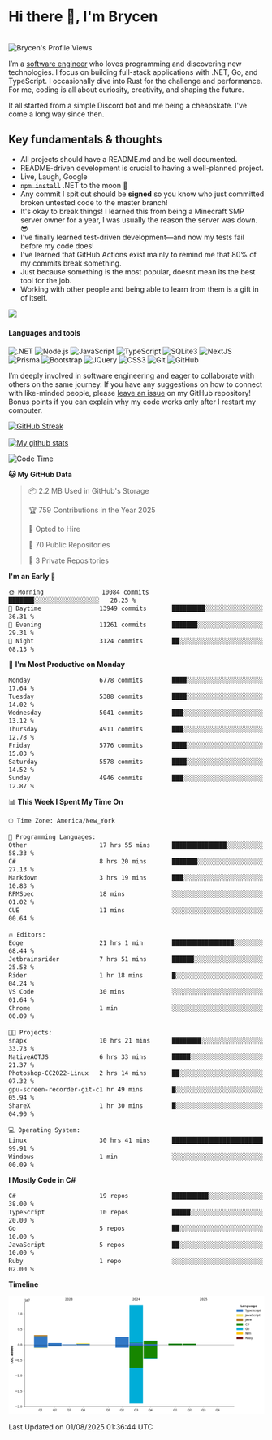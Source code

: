 # Hi there 👋, I'm Brycen

<br>
<img src="https://komarev.com/ghpvc/?username=BrycensRanch" alt="Brycen's Profile Views" />

I’m a [software engineer](https://en.wikipedia.org/wiki/Software_engineering) who loves programming and discovering new technologies. I focus on building full-stack applications with .NET, Go, and TypeScript. I occasionally dive into Rust for the challenge and performance. For me, coding is all about curiosity, creativity, and shaping the future.

It all started from a simple Discord bot and me being a cheapskate. I've come a long way since then.

## Key fundamentals & thoughts

- All projects should have a README.md and be well documented.
- README-driven development is crucial to having a well-planned project.
- Live, Laugh, Google
- ~~`npm install`~~ .NET to the moon 🚀
- Any commit I spit out should be **signed** so you know who just committed broken untested code to the master branch!
- It's okay to break things! I learned this from being a Minecraft SMP server owner for a year, I was usually the reason the server was down. 😎
- I've finally learned test-driven development—and now my tests fail before my code does!
- I've learned that GitHub Actions exist mainly to remind me that 80% of my commits break something.
- Just because something is the most popular, doesnt mean its the best tool for the job.
- Working with other people and being able to learn from them is a gift in of itself.

<img src="https://res.cloudinary.com/practicaldev/image/fetch/s--OoBLh7-Q--/c_limit%2Cf_auto%2Cfl_progressive%2Cq_auto%2Cw_880/https://cdn-images-1.medium.com/max/1614/1%2A8BlqJ8lNVZzuRjAg1mZ50w.png" height="400"/>

<h4>Languages and tools</h4>
<p>
  <img src="https://img.shields.io/badge/.NET-%23512BD4.svg?&style=for-the-badge&logo=dotnet&logoColor=white" alt=".NET" />
  <img src="https://img.shields.io/badge/node.js%20-%2343853D.svg?&style=for-the-badge&logo=node.js&logoColor=white" alt="Node.js" />
  <img src="https://img.shields.io/badge/javascript%20-%23323330.svg?&style=for-the-badge&logo=javascript&logoColor=%23F7DF1E" alt="JavaScript" />
  <img src="https://img.shields.io/badge/typescript%20-%23323330.svg?&style=for-the-badge&logo=typescript&logoColor=#3467eb" alt="TypeScript" />
  <img src="https://img.shields.io/badge/sqlite3%20-%23323330.svg?&style=for-the-badge&logo=sqlite&logoColor=#3467eb" alt="SQLite3" />
  <img src="https://img.shields.io/badge/Next.JS%20-%23323330.svg?&style=for-the-badge&logo=next.js&logoColor=#3467eb" alt="NextJS" />
  <img src="https://img.shields.io/badge/Prisma%20-%23323330.svg?&style=for-the-badge&logo=prisma&logoColor=#3467eb" alt="Prisma" />
  <img src="https://img.shields.io/badge/bootstrap%20-%23323330.svg?&style=for-the-badge&logo=bootstrap" alt="Bootstrap" />
  <img src="https://img.shields.io/badge/jquery%20-%23323330.svg?&style=for-the-badge&logo=jquery" alt="JQuery" />
  <img src="https://img.shields.io/badge/css3%20-%23323330.svg?&style=for-the-badge&logo=css3" alt="CSS3" />
  <img src="https://img.shields.io/badge/git%20-%23323330.svg?&style=for-the-badge&logo=git" alt="Git" />
  <img src="https://img.shields.io/badge/github%20-%23323330.svg?&style=for-the-badge&logo=github" alt="GitHub" />
</p>

I’m deeply involved in software engineering and eager to collaborate with others on the same journey. If you have any suggestions on how to connect with like-minded people, please [leave an issue](https://github.com/BrycensRanch/BrycensRanch/issues/new) on my GitHub repository! Bonus points if you can explain why my code works only after I restart my computer. 

<p><a href="https://git.io/streak-stats"><img src=https://github-readme-streak-stats-eight.vercel.app?user=BrycensRanch&amp;theme=dark&amp;hide_border=true&fire=EB5454&amp;ring=0CEB19" alt="GitHub Streak"></a></p>

<a href="https://github.com/anuraghazra/github-readme-stats">
  <img align="center" src="https://github-readme-stats.anuraghazra1.vercel.app/api?username=BrycensRanch&show_icons=true&line_height=27&include_all_commits=true" alt="My github stats" />
</a>

<!--START_SECTION:waka-->
![Code Time](http://img.shields.io/badge/Code%20Time-2%2C449%20hrs%2049%20mins-blue)

**🐱 My GitHub Data** 

> 📦 2.2 MB Used in GitHub's Storage 
 > 
> 🏆 759 Contributions in the Year 2025
 > 
> 💼 Opted to Hire
 > 
> 📜 70 Public Repositories 
 > 
> 🔑 3 Private Repositories 
 > 
**I'm an Early 🐤** 

```text
🌞 Morning                10084 commits       ███████░░░░░░░░░░░░░░░░░░   26.25 % 
🌆 Daytime                13949 commits       █████████░░░░░░░░░░░░░░░░   36.31 % 
🌃 Evening                11261 commits       ███████░░░░░░░░░░░░░░░░░░   29.31 % 
🌙 Night                  3124 commits        ██░░░░░░░░░░░░░░░░░░░░░░░   08.13 % 
```
📅 **I'm Most Productive on Monday** 

```text
Monday                   6778 commits        ████░░░░░░░░░░░░░░░░░░░░░   17.64 % 
Tuesday                  5388 commits        ████░░░░░░░░░░░░░░░░░░░░░   14.02 % 
Wednesday                5041 commits        ███░░░░░░░░░░░░░░░░░░░░░░   13.12 % 
Thursday                 4911 commits        ███░░░░░░░░░░░░░░░░░░░░░░   12.78 % 
Friday                   5776 commits        ████░░░░░░░░░░░░░░░░░░░░░   15.03 % 
Saturday                 5578 commits        ████░░░░░░░░░░░░░░░░░░░░░   14.52 % 
Sunday                   4946 commits        ███░░░░░░░░░░░░░░░░░░░░░░   12.87 % 
```


📊 **This Week I Spent My Time On** 

```text
🕑︎ Time Zone: America/New_York

💬 Programming Languages: 
Other                    17 hrs 55 mins      ███████████████░░░░░░░░░░   58.33 % 
C#                       8 hrs 20 mins       ███████░░░░░░░░░░░░░░░░░░   27.13 % 
Markdown                 3 hrs 19 mins       ███░░░░░░░░░░░░░░░░░░░░░░   10.83 % 
RPMSpec                  18 mins             ░░░░░░░░░░░░░░░░░░░░░░░░░   01.02 % 
CUE                      11 mins             ░░░░░░░░░░░░░░░░░░░░░░░░░   00.64 % 

🔥 Editors: 
Edge                     21 hrs 1 min        █████████████████░░░░░░░░   68.44 % 
Jetbrainsrider           7 hrs 51 mins       ██████░░░░░░░░░░░░░░░░░░░   25.58 % 
Rider                    1 hr 18 mins        █░░░░░░░░░░░░░░░░░░░░░░░░   04.24 % 
VS Code                  30 mins             ░░░░░░░░░░░░░░░░░░░░░░░░░   01.64 % 
Chrome                   1 min               ░░░░░░░░░░░░░░░░░░░░░░░░░   00.09 % 

🐱‍💻 Projects: 
snapx                    10 hrs 21 mins      ████████░░░░░░░░░░░░░░░░░   33.73 % 
NativeAOTJS              6 hrs 33 mins       █████░░░░░░░░░░░░░░░░░░░░   21.37 % 
Photoshop-CC2022-Linux   2 hrs 14 mins       ██░░░░░░░░░░░░░░░░░░░░░░░   07.32 % 
gpu-screen-recorder-git-c1 hr 49 mins        █░░░░░░░░░░░░░░░░░░░░░░░░   05.94 % 
ShareX                   1 hr 30 mins        █░░░░░░░░░░░░░░░░░░░░░░░░   04.90 % 

💻 Operating System: 
Linux                    30 hrs 41 mins      █████████████████████████   99.91 % 
Windows                  1 min               ░░░░░░░░░░░░░░░░░░░░░░░░░   00.09 % 
```

**I Mostly Code in C#** 

```text
C#                       19 repos            ██████████░░░░░░░░░░░░░░░   38.00 % 
TypeScript               10 repos            █████░░░░░░░░░░░░░░░░░░░░   20.00 % 
Go                       5 repos             ██░░░░░░░░░░░░░░░░░░░░░░░   10.00 % 
JavaScript               5 repos             ██░░░░░░░░░░░░░░░░░░░░░░░   10.00 % 
Ruby                     1 repo              ░░░░░░░░░░░░░░░░░░░░░░░░░   02.00 % 
```



**Timeline**

![Lines of Code chart](https://raw.githubusercontent.com/BrycensRanch/BrycensRanch/main/assets/bar_graph.png)


 Last Updated on 01/08/2025 01:36:44 UTC
<!--END_SECTION:waka-->

<!--
**BrycensRanch/BrycensRanch** is a ✨ _special_ ✨ repository because its `README.md` (this file) appears on your GitHub profile.

Here are some ideas to get you started:

- 🔭 I’m currently working on ...
- 🌱 I’m currently learning ...
- 👯 I’m looking to collaborate on ...
- 🤔 I’m looking for help with ...
- 💬 Ask me about ...
- 📫 How to reach me: ...
- 😄 Pronouns: ...
- ⚡ Fun fact: ...
-->
